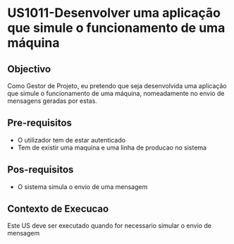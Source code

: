 # US1011-Desenvolver uma aplicação que simule o funcionamento de uma máquina

## Objectivo

Como Gestor de Projeto, eu pretendo que seja desenvolvida uma aplicação que simule o funcionamento de uma máquina, nomeadamente no envio de mensagens geradas por estas.

## Pre-requisitos

- O utilizador tem de estar autenticado
- Tem de existir uma maquina e uma linha de producao no sistema

## Pos-requisitos

- O sistema simula o envio de uma mensagem

## Contexto de Execucao

Este US deve ser executado quando for necessario simular o envio de mensagem